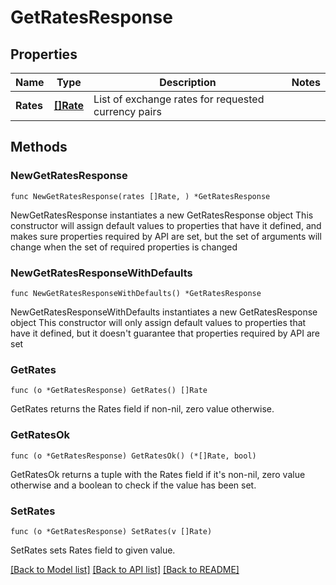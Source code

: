 # GetRatesResponse

## Properties

Name | Type | Description | Notes
------------ | ------------- | ------------- | -------------
**Rates** | [**[]Rate**](Rate.md) | List of exchange rates for requested currency pairs | 

## Methods

### NewGetRatesResponse

`func NewGetRatesResponse(rates []Rate, ) *GetRatesResponse`

NewGetRatesResponse instantiates a new GetRatesResponse object
This constructor will assign default values to properties that have it defined,
and makes sure properties required by API are set, but the set of arguments
will change when the set of required properties is changed

### NewGetRatesResponseWithDefaults

`func NewGetRatesResponseWithDefaults() *GetRatesResponse`

NewGetRatesResponseWithDefaults instantiates a new GetRatesResponse object
This constructor will only assign default values to properties that have it defined,
but it doesn't guarantee that properties required by API are set

### GetRates

`func (o *GetRatesResponse) GetRates() []Rate`

GetRates returns the Rates field if non-nil, zero value otherwise.

### GetRatesOk

`func (o *GetRatesResponse) GetRatesOk() (*[]Rate, bool)`

GetRatesOk returns a tuple with the Rates field if it's non-nil, zero value otherwise
and a boolean to check if the value has been set.

### SetRates

`func (o *GetRatesResponse) SetRates(v []Rate)`

SetRates sets Rates field to given value.



[[Back to Model list]](../README.md#documentation-for-models) [[Back to API list]](../README.md#documentation-for-api-endpoints) [[Back to README]](../README.md)


